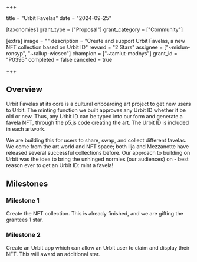 +++

title = "Urbit Favelas"
date = "2024-09-25"

[taxonomies]
grant_type = ["Proposal"]
grant_category = ["Community"]

[extra]
image = ""
description = "Create and support Urbit Favelas, a new NFT collection based on Urbit ID"
reward = "2 Stars"
assignee = ["~mislun-ronsyp", "~rallup-wicsec"]
champion = ["~tamlut-modnys"]
grant_id = "P0395"
completed = false
canceled = true

+++

## Overview

Urbit Favelas at its core is a cultural onboarding art project to get new users to Urbit. The minting function we built approves any Urbit ID whether it be old or new. Thus, any Urbit ID can be typed into our form and generate a favela NFT, through the p5.js code creating the art. The Urbit ID is included in each artwork.

We are building this for users to share, swap, and collect different favelas. We come from the art world and NFT space; both Ilja and Mezzanotte have released several successful collections before. Our approach to building on Urbit was the idea to bring the unhinged normies (our audiences) on - best reason ever to get an Urbit ID: mint a favela!


## Milestones

### Milestone 1
Create the NFT collection. This is already finished, and we are gifting the grantees 1 star.

### Milestone 2

Create an Urbit app which can allow an Urbit user to claim and display their NFT. This will award an additional star.